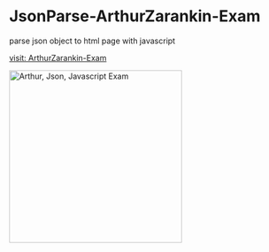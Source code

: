 # JsonParse-ArthurZarankin-Exam
parse json object to html page with javascript

<a href="https://json.arthur.tk/" targer="_blank">visit: ArthurZarankin-Exam</a>

<a href="https://json.arthur.tk/" targer="_blank"><img alt="Arthur, Json, Javascript Exam" src="https://i.imgur.com/AFW9Fkz.png" width="312" height="auto"></a>
